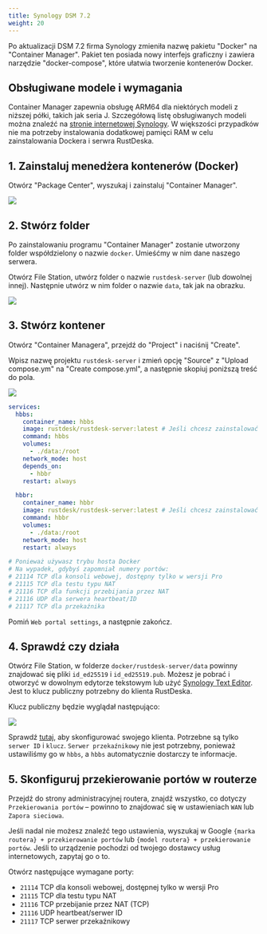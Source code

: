 ```yaml
---
title: Synology DSM 7.2
weight: 20
---
```

<!-- Dla tłumaczy: Tłumacząc elementy takie jak "przyciski", nie tłumaczcie ich po prostu, ale odwołajcie się do rzeczywistych nazw w interfejsie. -->
Po aktualizacji DSM 7.2 firma Synology zmieniła nazwę pakietu "Docker" na "Container Manager". Pakiet ten posiada nowy interfejs graficzny i zawiera narzędzie "docker-compose", które ułatwia tworzenie kontenerów Docker.

## Obsługiwane modele i wymagania

Container Manager zapewnia obsługę ARM64 dla niektórych modeli z niższej półki, takich jak seria J. Szczegółową listę obsługiwanych modeli można znaleźć na [stronie internetowej Synology](https://www.synology.com/en-us/dsm/packages/ContainerManager).
W większości przypadków nie ma potrzeby instalowania dodatkowej pamięci RAM w celu zainstalowania Dockera i serwra RustDeska.

## 1. Zainstaluj menedżera kontenerów (Docker)

Otwórz "Package Center", wyszukaj i zainstaluj "Container Manager".

![](/docs/en/self-host/rustdesk-server-oss/synology/dsm-7/images/dsm7_install_container_manager_though_package_center.png)

## 2. Stwórz folder

Po zainstalowaniu programu "Container Manager" zostanie utworzony folder współdzielony o nazwie `docker`. Umieśćmy w nim dane naszego serwera.

Otwórz File Station, utwórz folder o nazwie `rustdesk-server` (lub dowolnej innej). Następnie utwórz w nim folder o nazwie `data`, tak jak na obrazku.

![](/docs/en/self-host/rustdesk-server-oss/synology/dsm-7/images/dsm7_create_required_folders.png)

## 3. Stwórz kontener

Otwórz "Container Managera", przejdź do "Project" i naciśnij "Create".

Wpisz nazwę projektu `rustdesk-server` i zmień opcję "Source" z "Upload compose.ym" na "Create compose.yml", a następnie skopiuj poniższą treść do pola.

![](/docs/en/self-host/rustdesk-server-oss/synology/dsm-7/images/dsm7_creating_project_init.png?v2)

```yaml
services:
  hbbs:
    container_name: hbbs
    image: rustdesk/rustdesk-server:latest # Jeśli chcesz zainstalować wersję Pro, zmień to na rustdesk/rustdesk-server-pro:latest.
    command: hbbs
    volumes:
      - ./data:/root
    network_mode: host
    depends_on:
      - hbbr
    restart: always

  hbbr:
    container_name: hbbr
    image: rustdesk/rustdesk-server:latest # Jeśli chcesz zainstalować wersję Pro, zmień to na rustdesk/rustdesk-server-pro:latest.
    command: hbbr
    volumes:
      - ./data:/root
    network_mode: host
    restart: always

# Ponieważ używasz trybu hosta Docker
# Na wypadek, gdybyś zapomniał numery portów:
# 21114 TCP dla konsoli webowej, dostępny tylko w wersji Pro
# 21115 TCP dla testu typu NAT
# 21116 TCP dla funkcji przebijania przez NAT
# 21116 UDP dla serwera heartbeat/ID
# 21117 TCP dla przekaźnika
```

Pomiń `Web portal settings`, a następnie zakończ.

## 4. Sprawdź czy działa

Otwórz File Station, w folderze `docker/rustdesk-server/data` powinny znajdować się pliki `id_ed25519` i `id_ed25519.pub`. Możesz je pobrać i otworzyć w dowolnym edytorze tekstowym lub użyć [Synology Text Editor](https://www.synology.com/en-us/dsm/packages/TextEditor). Jest to klucz publiczny potrzebny do klienta RustDeska.

Klucz publiczny będzie wyglądał następująco:

![](/docs/en/self-host/rustdesk-server-oss/synology/dsm-7/images/dsm7_viewing_public_key_though_syno_text_editor.png)

Sprawdź [tutaj](/docs/pl/client), aby skonfigurować swojego klienta. Potrzebne są tylko `serwer ID` i `klucz`. `Serwer przekaźnikowy` nie jest potrzebny, ponieważ ustawiliśmy go w `hbbs`, a `hbbs` automatycznie dostarczy te informacje.

## 5. Skonfiguruj przekierowanie portów w routerze

Przejdź do strony administracyjnej routera, znajdź wszystko, co dotyczy `Przekierowania portów` – powinno to znajdować się w ustawieniach `WAN` lub `Zapora sieciowa`.

Jeśli nadal nie możesz znaleźć tego ustawienia, wyszukaj w Google `{marka routera} + przekierowanie portów` lub `{model routera} + przekierowanie portów`. Jeśli to urządzenie pochodzi od twojego dostawcy usług internetowych, zapytaj go o to.

Otwórz następujące wymagane porty:
  * `21114` TCP dla konsoli webowej, dostępnej tylko w wersji Pro
  * `21115` TCP dla testu typu NAT
  * `21116` TCP przebijanie przez NAT (TCP)
  * `21116` UDP heartbeat/serwer ID
  * `21117` TCP serwer przekaźnikowy
